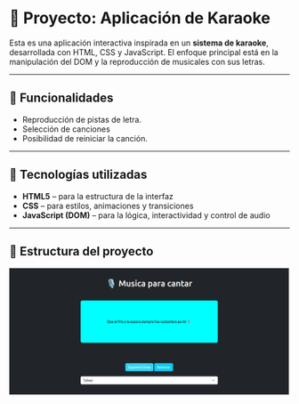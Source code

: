 # 🎤 Proyecto: Aplicación de Karaoke

Esta es una aplicación interactiva inspirada en un **sistema de karaoke**, desarrollada con HTML, CSS y JavaScript. El enfoque principal está en la manipulación del DOM y la reproducción de musicales con sus letras.

---

## 🚀 Funcionalidades

- Reproducción de pistas de letra.  
- Selección de canciones
- Posibilidad de reiniciar la canción.

---

## 🧠 Tecnologías utilizadas

- **HTML5** – para la estructura de la interfaz  
- **CSS** – para estilos, animaciones y transiciones  
- **JavaScript (DOM)** – para la lógica, interactividad y control de audio  

---

## 📂 Estructura del proyecto

![alt text](image.png)
